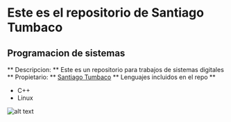 # Este es el repositorio de Santiago Tumbaco
## Programacion de sistemas

** Descripcion: ** Este es un repositorio para trabajos de sistemas digitales
** Propietario: ** [Santiago Tumbaco](https://github.com/santiago1617)
** Lenguajes incluidos en el repo **
- C++
- Linux

![alt text](https://encrypted-tbn0.gstatic.com/images?q=tbn:ANd9GcSUWkBRP0cgjSX9mOK1eb1FrDN4mrdQzVizMw&usqp=CAU)
